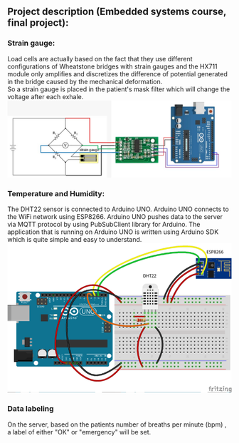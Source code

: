 ## Project description (Embedded systems course, final project):
### Strain gauge:
Load cells are actually based on the fact that they use different configurations of Wheatstone bridges with strain gauges and the HX711 module only amplifies and discretizes the difference of 
potential generated in the bridge caused by the mechanical deformation.
<br/>
So a strain gauge is placed in the patient's mask filter which will change the voltage after each exhale.
<br/>
![alt text](https://github.com/k1booshehri/Arduino-Embeded/blob/main/schema2.jpg)
<br/>
### Temperature and Humidity:
The DHT22 sensor is connected to Arduino UNO. Arduino UNO connects to the WiFi network using ESP8266. Arduino UNO pushes data to the server via MQTT protocol by using PubSubClient library for Arduino.
The application that is running on Arduino UNO is written using Arduino SDK which is quite simple and easy to understand.
<br/>
![alt text](https://github.com/k1booshehri/Arduino-Embeded/blob/main/schema.png)
<br/>
### Data labeling
On the server, based on the patients number of breaths per minute (bpm) , a label of either "OK" or "emergency" will be set.
